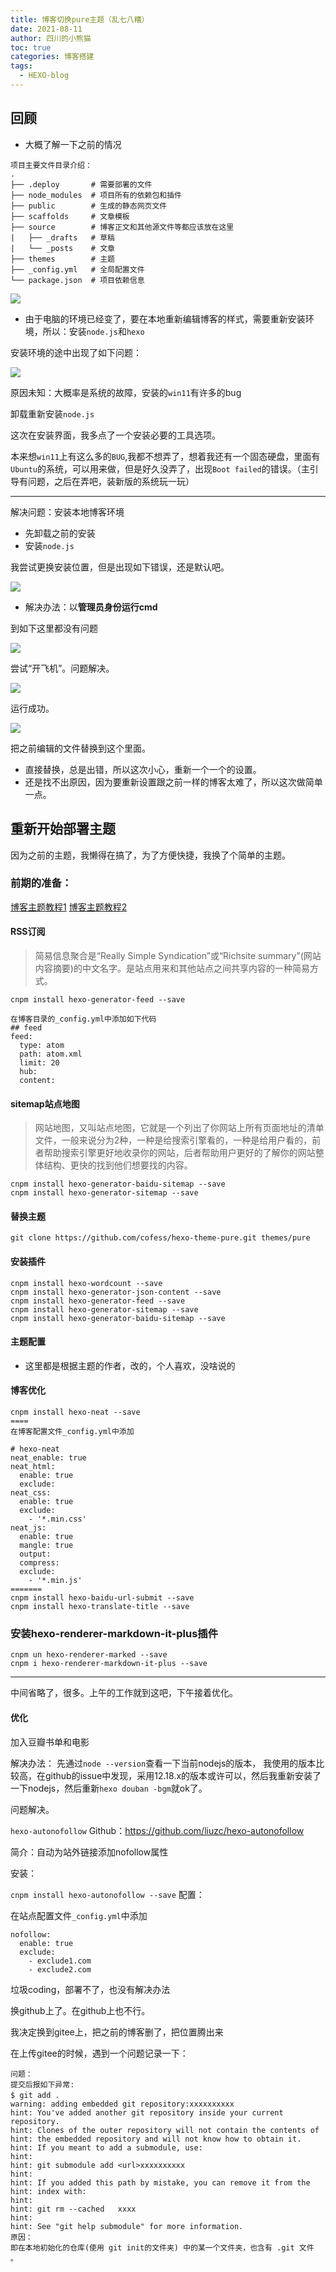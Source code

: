 ```yaml
---
title: 博客切换pure主题（乱七八糟）
date: 2021-08-11
author: 四川的小熊猫
toc: true
categories: 博客搭建
tags:
  - HEXO-blog
---
```


## 回顾

- 大概了解一下之前的情况

```
项目主要文件目录介绍：
.
├── .deploy       # 需要部署的文件
├── node_modules  # 项目所有的依赖包和插件
├── public        # 生成的静态网页文件
├── scaffolds     # 文章模板
├── source        # 博客正文和其他源文件等都应该放在这里
|   ├── _drafts   # 草稿
|   └── _posts    # 文章
├── themes        # 主题
├── _config.yml   # 全局配置文件
└── package.json  # 项目依赖信息
```

![](https://scdxxm.oss-cn-shanghai.aliyuncs.com/img/blog仓库目录.png)

- 由于电脑的环境已经变了，要在本地重新编辑博客的样式，需要重新安装环境，所以：安装`node.js`和`hexo`

安装环境的途中出现了如下问题：

![](https://scdxxm.oss-cn-shanghai.aliyuncs.com/img/blog错误1.png)

原因未知：大概率是系统的故障，安装的`win11`有许多的bug

卸载重新安装`node.js`

这次在安装界面，我多点了一个安装必要的工具选项。

本来想`win11`上有这么多的`BUG`,我都不想弄了，想着我还有一个固态硬盘，里面有`Ubuntu`的系统，可以用来做，但是好久没弄了，出现`Boot failed`的错误。（主引导有问题，之后在弄吧，装新版的系统玩一玩）

----

解决问题：安装本地博客环境

- 先卸载之前的安装
- 安装`node.js`

我尝试更换安装位置，但是出现如下错误，还是默认吧。

![](https://scdxxm.oss-cn-shanghai.aliyuncs.com/img/blog错误2.png)

- 解决办法：以**管理员身份运行cmd**

到如下这里都没有问题

![](https://scdxxm.oss-cn-shanghai.aliyuncs.com/img/blog错误3.png)

尝试“开飞机”。问题解决。

![](https://scdxxm.oss-cn-shanghai.aliyuncs.com/img/blog错误3解决.png)

运行成功。

![](https://scdxxm.oss-cn-shanghai.aliyuncs.com/img/blog初步展示.png)

把之前编辑的文件替换到这个里面。

- 直接替换，总是出错，所以这次小心，重新一个一个的设置。
- 还是找不出原因，因为要重新设置跟之前一样的博客太难了，所以这次做简单一点。

## 重新开始部署主题

因为之前的主题，我懒得在搞了，为了方便快捷，我换了个简单的主题。

### 前期的准备：
[博客主题教程1](https://blog.cofess.com/2017/04/09/hexo-builds-a-personal-blog-and-deploys-to-github.html)
[博客主题教程2](https://blog.cofess.com/2017/11/01/hexo-blog-theme-pure-usage-description.html)

#### RSS订阅

> 简易信息聚合是“Really Simple Syndication”或“Richsite summary”(网站内容摘要)的中文名字。是站点用来和其他站点之间共享内容的一种简易方式。

```
cnpm install hexo-generator-feed --save

在博客目录的_config.yml中添加如下代码
## feed   
feed:
  type: atom
  path: atom.xml
  limit: 20
  hub:
  content:
```

#### sitemap站点地图

>网站地图，又叫站点地图，它就是一个列出了你网站上所有页面地址的清单文件，一般来说分为2种，一种是给搜索引擎看的，一种是给用户看的，前者帮助搜索引擎更好地收录你的网站，后者帮助用户更好的了解你的网站整体结构、更快的找到他们想要找的内容。

```
cnpm install hexo-generator-baidu-sitemap --save
cnpm install hexo-generator-sitemap --save
```

#### 替换主题

```
git clone https://github.com/cofess/hexo-theme-pure.git themes/pure
```

#### 安装插件

```
cnpm install hexo-wordcount --save
cnpm install hexo-generator-json-content --save
cnpm install hexo-generator-feed --save
cnpm install hexo-generator-sitemap --save
cnpm install hexo-generator-baidu-sitemap --save
```

#### 主题配置

- 这里都是根据主题的作者，改的，个人喜欢，没啥说的

#### 博客优化

```
cnpm install hexo-neat --save
====
在博客配置文件_config.yml中添加

# hexo-neat
neat_enable: true
neat_html:
  enable: true
  exclude:  
neat_css:
  enable: true
  exclude:
    - '*.min.css'
neat_js:
  enable: true
  mangle: true
  output:
  compress:
  exclude:
    - '*.min.js'
=======
cnpm install hexo-baidu-url-submit --save
cnpm install hexo-translate-title --save
```

### 安装hexo-renderer-markdown-it-plus插件

```
cnpm un hexo-renderer-marked --save
cnpm i hexo-renderer-markdown-it-plus --save
```

----

中间省略了，很多。上午的工作就到这吧，下午接着优化。

#### 优化

加入豆瓣书单和电影

解决办法：
先通过`node --version`查看一下当前nodejs的版本，
我使用的版本比较高，在github的issue中发现，采用12.18.x的版本或许可以，然后我重新安装了一下nodejs，然后重新`hexo douban -bgm`就ok了。

问题解决。



`hexo-autonofollow`
Github：https://github.com/liuzc/hexo-autonofollow

简介：自动为站外链接添加nofollow属性

安装：

`cnpm install hexo-autonofollow --save`
配置：

在站点配置文件`_config.yml`中添加

```
nofollow:
  enable: true
  exclude:
    - exclude1.com
    - exclude2.com
```



垃圾coding，部署不了，也没有解决办法

换github上了。在github上也不行。

我决定换到gitee上，把之前的博客删了，把位置腾出来

在上传gitee的时候，遇到一个问题记录一下：

```
问题：
提交后报如下异常:
$ git add .　　　　　　　　　　　　
warning: adding embedded git repository:xxxxxxxxxx
hint: You've added another git repository inside your current repository.
hint: Clones of the outer repository will not contain the contents of
hint: the embedded repository and will not know how to obtain it.
hint: If you meant to add a submodule, use:
hint:
hint: git submodule add <url>xxxxxxxxxx
hint:
hint: If you added this path by mistake, you can remove it from the
hint: index with:
hint:
hint: git rm --cached   xxxx
hint:
hint: See "git help submodule" for more information.
原因：
即在本地初始化的仓库(使用 git init的文件夹) 中的某一个文件夹，也含有 .git 文件 。
```

